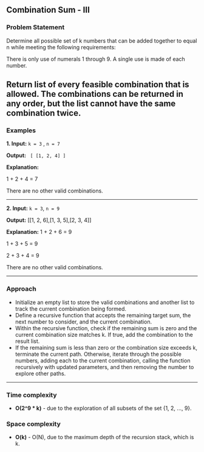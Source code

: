 ## Combination Sum - III

### Problem Statement
Determine all possible set of k numbers that can be added together to equal n while meeting the following requirements:

There is only use of numerals 1 through 9.
A single use is made of each number.

Return list of every feasible combination that is allowed. The combinations can be returned in any order, but the list cannot have the same combination twice.
---

### Examples
**1. Input:** 
 `k = 3` , `n = 7`

**Output:** 
` [ [1, 2, 4] ]`

**Explanation:**

1 + 2 + 4 = 7

There are no other valid combinations.

---

**2. Input:** 
 `k = 3`, `n = 9`

**Output:** [[1, 2, 6],[1, 3, 5],[2, 3, 4]]

**Explanation:**
1 + 2 + 6 = 9

1 + 3 + 5 = 9

2 + 3 + 4 = 9

There are no other valid combinations.

---

### Approach
- Initialize an empty list to store the valid combinations and another list to track the current combination being formed.
- Define a recursive function that accepts the remaining target sum, the next number to consider, and the current combination.
- Within the recursive function, check if the remaining sum is zero and the current combination size matches k. If true, add the combination to the result list.
- If the remaining sum is less than zero or the combination size exceeds k, terminate the current path. Otherwise, iterate through the possible numbers, adding each to the current combination, calling the function recursively with updated parameters, and then removing the number to explore other paths.
---

### Time complexity
 - **O(2^9 * k)** - due to the exploration of all subsets of the set {1, 2, ..., 9}.

### Space complexity
 - **O(k)** - O(N), due to the maximum depth of the recursion stack, which is k.